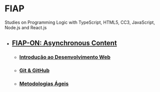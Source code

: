 # FIAP
Studies on Programming Logic with TypeScript, HTML5, CC3, JavaScript, Node.js and React.js

- ## [FIAP-ON: Asynchronous Content](README.md)
  - ### [Introdução ao Desenvolvimento Web](web-development/README.md)
  - ### [Git & GitHub](git-github/README.md)
  - ### [Metodologias Ágeis](agil-methodologies/README.md)

